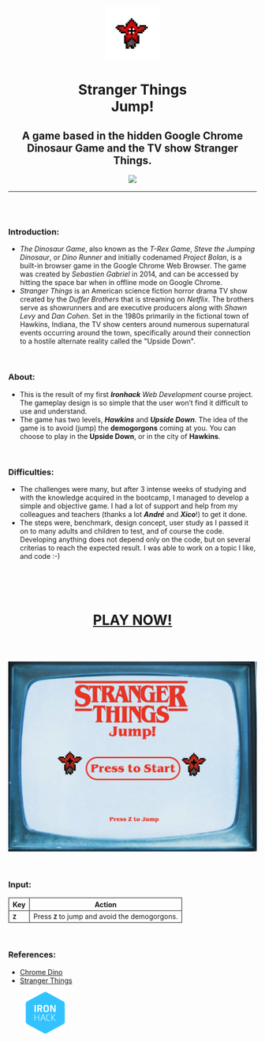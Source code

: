 <p align="center" dir="auto">
<a rel="noopener noreferrer" href="https://lzaquine.github.io/Stranger-Things-Jump-The-Game/" target="_blank">
<img src="./docs/assets/images/demogorgon.png" width="110" style="max-width: 100%;"> </a> </p>
<h1 align="center" dir="auto"><strong>Stranger Things<br>Jump!</strong></h1>
<h2 align="center" dir="auto">A game based in the hidden Google Chrome Dinosaur Game and the TV show Stranger Things.</h2>
<p align="center" dir="auto">
<img src="https://img.shields.io/github/languages/top/lzaquine/Stranger-Things-Jump-The-Game">
</p>
<hr>
<br>
<br>
<h3><strong>Introduction:</strong></h3>
<ul><li><em>The Dinosaur Game</em>, also known as the <em>T-Rex Game</em>, <em>Steve the Jumping Dinosaur</em>, or <em>Dino Runner</em> and initially codenamed <em>Project Bolan</em>, is a built-in browser game in the Google Chrome Web Browser. The game was created by <em>Sebastien Gabriel</em> in 2014, and can be accessed by hitting the space bar when in offline mode on Google Chrome.
<li><em>Stranger Things</em> is an American science fiction horror drama TV show created by the <em>Duffer Brothers</em> that is streaming on <em>Netflix</em>. The brothers serve as showrunners and are executive producers along with <em>Shawn Levy</em> and <em>Dan Cohen</em>. Set in the 1980s primarily in the fictional town of Hawkins, Indiana, the TV show centers around numerous supernatural events occurring around the town, specifically around their connection to a hostile alternate reality called the "Upside Down".</ul>
<br>
<h3><strong>About:</strong></h3>
<ul><li>This is the result of my first <em><strong>Ironhack</strong> Web Development</em> course project. The gameplay design is so simple that the user won’t find it difficult to use and understand.</li>
<li>The game has two levels, <em><strong>Hawkins</strong></em> and <em><strong>Upside Down</strong></em>. The idea of the game is to avoid (jump) the <strong>demogorgons</strong> coming at you. You can choose to play in the <strong>Upside Down</strong>, or in the city of <strong>Hawkins</strong>.</li></ul>
<br>
<h3><strong>Difficulties:</strong></h3>
<ul><li>The challenges were many, but after 3 intense weeks of studying and with the knowledge acquired in the bootcamp, I managed to develop a simple and objective game. I had a lot of support and help from my colleagues and teachers (thanks a lot <em><strong>André</strong></em> and <em><strong>Xico</strong></em>!) to get it done.</li>
<li>The steps were, benchmark, design concept, user study as I passed it on to many adults and children to test, and of course the code. Developing anything does not depend only on the code, but on several criterias to reach the expected result. I was able to work on a topic I like, and code :-)</li></ul>
<br>
<br>
<br>
<h1 align="center" dir="auto">
<a rel="noopener noreferrer" href="https://lzaquine.github.io/Stranger-Things-Jump-The-Game/" target="_blank"><strong>PLAY NOW!</strong></a></h1>
<br>
<br>
<p>
<a rel="noopener noreferrer" href="https://lzaquine.github.io/Stranger-Things-Jump-The-Game/" target="_blank">
<img src="./docs/assets/images/Start_Screen_ST_Game.png" style="max-width: 100%;"> </a></p>
<br>
<h3><strong>Input:</strong></h3>
<table>
<thead>
<tr style="border: 2px solid grey;">
<th style="border: 2px solid grey;">Key</th>
<th style="border: 2px solid grey;">Action</th>
</tr>
</thead>
<tbody style="border: 2px solid grey;">
<tr style="border: 2px solid grey;">
<td style="border: 2px solid grey;"><strong><code>Z</code></strong></td>
<td style="border: 2px solid grey;">Press <code><strong>Z</strong></code> to jump and avoid the demogorgons.</td>
</tr>
</tbody>
</table>
<br>
<h3><strong>References:</strong></h3>
<ul><a rel="noopener noreferrer" href="https://chromedino.com" target="_blank"><li>Chrome Dino</li></a>
<a rel="noopener noreferrer" href="https://www.netflix.com/title/80057281" target="_blank"><li>Stranger Things</li></a></ul>
</a>
<a rel="noopener noreferrer" href="https://www.ironhack.com/" target="_blank"><img src="./docs/assets/images/ironhack-1.svg" width="80px" style="max-width: 100%; padding-left: 35px;"></a>